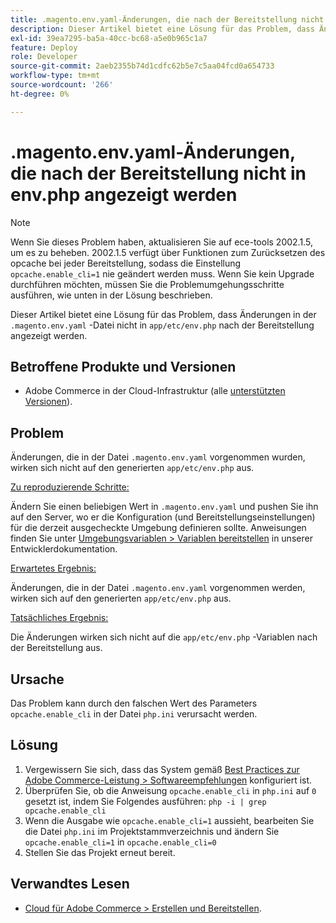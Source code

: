 ```yaml
---
title: .magento.env.yaml-Änderungen, die nach der Bereitstellung nicht in env.php angezeigt werden
description: Dieser Artikel bietet eine Lösung für das Problem, dass Änderungen in der .magento.env.yaml-Datei nach der Bereitstellung nicht in app/etc/env.php angezeigt werden.
exl-id: 39ea7295-ba5a-40cc-bc68-a5e0b965c1a7
feature: Deploy
role: Developer
source-git-commit: 2aeb2355b74d1cdfc62b5e7c5aa04fcd0a654733
workflow-type: tm+mt
source-wordcount: '266'
ht-degree: 0%

---
```


# .magento.env.yaml-Änderungen, die nach der Bereitstellung nicht in env.php angezeigt werden

>[!NOTE]
>
>Wenn Sie dieses Problem haben, aktualisieren Sie auf ece-tools 2002.1.5, um es zu beheben. 2002.1.5 verfügt über Funktionen zum Zurücksetzen des opcache bei jeder Bereitstellung, sodass die Einstellung `opcache.enable_cli=1` nie geändert werden muss. Wenn Sie kein Upgrade durchführen möchten, müssen Sie die Problemumgehungsschritte ausführen, wie unten in der Lösung beschrieben.

Dieser Artikel bietet eine Lösung für das Problem, dass Änderungen in der `.magento.env.yaml` -Datei nicht in `app/etc/env.php` nach der Bereitstellung angezeigt werden.

## Betroffene Produkte und Versionen

* Adobe Commerce in der Cloud-Infrastruktur (alle [unterstützten Versionen](https://magento.com/sites/default/files/magento-software-lifecycle-policy.pdf)).

## Problem

Änderungen, die in der Datei `.magento.env.yaml` vorgenommen wurden, wirken sich nicht auf den generierten `app/etc/env.php` aus.

<u>Zu reproduzierende Schritte:</u>

Ändern Sie einen beliebigen Wert in `.magento.env.yaml` und pushen Sie ihn auf den Server, wo er die Konfiguration (und Bereitstellungseinstellungen) für die derzeit ausgecheckte Umgebung definieren sollte. Anweisungen finden Sie unter [Umgebungsvariablen > Variablen bereitstellen](https://experienceleague.adobe.com/en/docs/commerce-cloud-service/user-guide/configure/env/stage/variables-deploy) in unserer Entwicklerdokumentation.

<u>Erwartetes Ergebnis:</u>

Änderungen, die in der Datei `.magento.env.yaml` vorgenommen werden, wirken sich auf den generierten `app/etc/env.php` aus.

<u>Tatsächliches Ergebnis:</u>

Die Änderungen wirken sich nicht auf die `app/etc/env.php` -Variablen nach der Bereitstellung aus.

## Ursache

Das Problem kann durch den falschen Wert des Parameters `opcache.enable_cli` in der Datei `php.ini` verursacht werden.

## Lösung

1. Vergewissern Sie sich, dass das System gemäß [Best Practices zur Adobe Commerce-Leistung > Softwareempfehlungen](https://experienceleague.adobe.com/en/docs/commerce-operations/performance-best-practices/software) konfiguriert ist.
1. Überprüfen Sie, ob die Anweisung `opcache.enable_cli` in `php.ini` auf `0` gesetzt ist, indem Sie Folgendes ausführen: `php -i | grep opcache.enable_cli`
1. Wenn die Ausgabe wie `opcache.enable_cli=1` aussieht, bearbeiten Sie die Datei `php.ini` im Projektstammverzeichnis und ändern Sie `opcache.enable_cli=1` in `opcache.enable_cli=0`
1. Stellen Sie das Projekt erneut bereit.

## Verwandtes Lesen

* [Cloud für Adobe Commerce > Erstellen und Bereitstellen](https://experienceleague.adobe.com/en/docs/commerce-cloud-service/user-guide/configure/env/configure-env-yaml).
